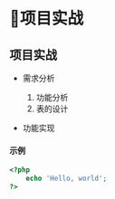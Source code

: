# 项目实战

## 项目实战

* 需求分析
    1. 功能分析
    2. 表的设计

* 功能实现

#### 示例
```php
<?php
    echo 'Hello, world';
?>
```